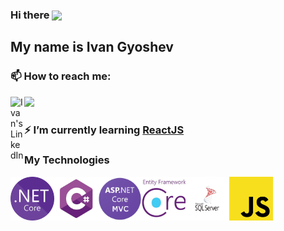 ### Hi there <img src="https://media.giphy.com/media/hvRJCLFzcasrR4ia7z/giphy.gif" width="25px" align="center">

## My name is Ivan Gyoshev

### 📫 How to reach me: 
<a href="https://www.linkedin.com/in/ivan-gyoshev/">
  <img align="left" alt="Ivan's LinkedIn" width="22px" src="https://raw.githubusercontent.com/peterthehan/peterthehan/master/assets/linkedin.svg" width="70"/>
</a>
<a href="mailto:gyoshev.ivan@gmail.com"><img src="https://img.shields.io/badge/-gyoshev.ivan@gmail.com-EA4335?style=flat&logo=gmail&logoColor=white"/></a>

### ⚡ I’m currently learning [ReactJS](https://github.com/facebook/react) <br>

### My Technologies
<img align="left" src="Logos/NET_Core_Logo.svg.png" width="70" height="70" />
<img align="left" src="Logos/c-sharp-logo.png" width="70" height="70" />
<img align="left" src="Logos/asp-logo.png" width="70" height="70" />
<img align="left" src="Logos/ef-core-logo.jfif" width="70" height="70" />
<img align="left" src="Logos/ms-sql-logo.jpg" width="70" height="70" />
<img align="left" src="Logos/js-logo.png" width="70" height="70" /> <br>





<!--
**Ivan-Gyoshev/Ivan-Gyoshev** is a ✨ _special_ ✨ repository because its `README.md` (this file) appears on your GitHub profile.

Here are some ideas to get you started:

- 🔭 I’m currently working on ...
- 🌱 I’m currently learning ...
- 👯 I’m looking to collaborate on ...
- 🤔 I’m looking for help with ...
- 💬 Ask me about ...
- 📫 How to reach me: ...
- 😄 Pronouns: ...
- ⚡ Fun fact: ...
-->

